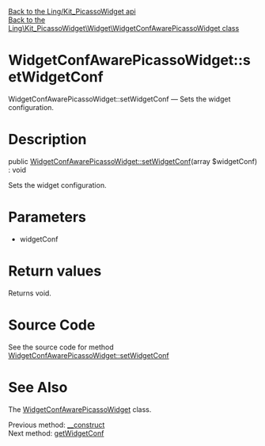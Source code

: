 [Back to the Ling/Kit_PicassoWidget api](https://github.com/lingtalfi/Kit_PicassoWidget/blob/master/doc/api/Ling/Kit_PicassoWidget.md)<br>
[Back to the Ling\Kit_PicassoWidget\Widget\WidgetConfAwarePicassoWidget class](https://github.com/lingtalfi/Kit_PicassoWidget/blob/master/doc/api/Ling/Kit_PicassoWidget/Widget/WidgetConfAwarePicassoWidget.md)


WidgetConfAwarePicassoWidget::setWidgetConf
================



WidgetConfAwarePicassoWidget::setWidgetConf — Sets the widget configuration.




Description
================


public [WidgetConfAwarePicassoWidget::setWidgetConf](https://github.com/lingtalfi/Kit_PicassoWidget/blob/master/doc/api/Ling/Kit_PicassoWidget/Widget/WidgetConfAwarePicassoWidget/setWidgetConf.md)(array $widgetConf) : void




Sets the widget configuration.




Parameters
================


- widgetConf

    


Return values
================

Returns void.








Source Code
===========
See the source code for method [WidgetConfAwarePicassoWidget::setWidgetConf](https://github.com/lingtalfi/Kit_PicassoWidget/blob/master/Widget/WidgetConfAwarePicassoWidget.php#L41-L44)


See Also
================

The [WidgetConfAwarePicassoWidget](https://github.com/lingtalfi/Kit_PicassoWidget/blob/master/doc/api/Ling/Kit_PicassoWidget/Widget/WidgetConfAwarePicassoWidget.md) class.

Previous method: [__construct](https://github.com/lingtalfi/Kit_PicassoWidget/blob/master/doc/api/Ling/Kit_PicassoWidget/Widget/WidgetConfAwarePicassoWidget/__construct.md)<br>Next method: [getWidgetConf](https://github.com/lingtalfi/Kit_PicassoWidget/blob/master/doc/api/Ling/Kit_PicassoWidget/Widget/WidgetConfAwarePicassoWidget/getWidgetConf.md)<br>


